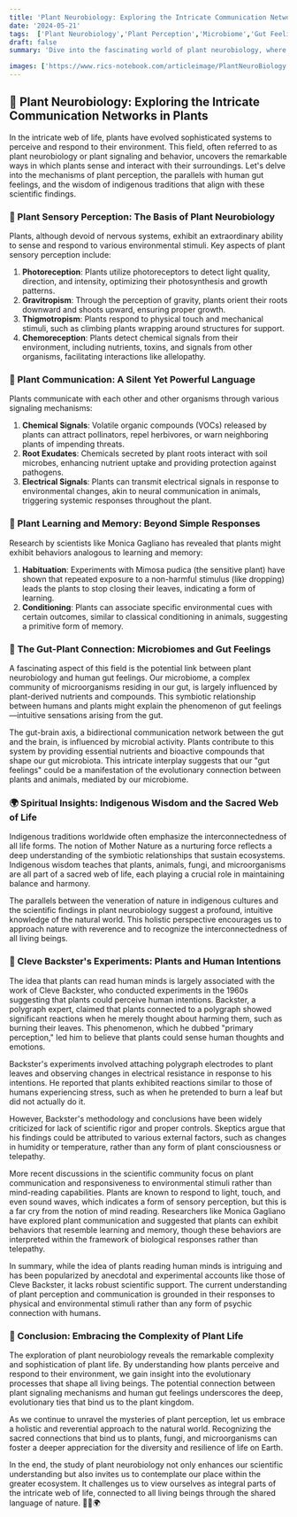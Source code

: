 ```yaml
---
title: 'Plant Neurobiology: Exploring the Intricate Communication Networks in Plants 🌿🧠'
date: '2024-05-21'
tags:  ['Plant Neurobiology','Plant Perception','Microbiome','Gut Feelings','Electrophysiology','Plant Behavior','Symbiosis','Speculative Biology','Indigenous Wisdom',]
draft: false
summary: 'Dive into the fascinating world of plant neurobiology, where the latest research reveals how plants sense and respond to their environment. Explore the parallels between plant signaling mechanisms and human gut feelings, supported by both scientific evidence and spiritual insights from indigenous wisdom. 🌿🧬✨'

images: ['https://www.rics-notebook.com/articleimage/PlantNeuroBiology.png']
---
```


## 🌿 Plant Neurobiology: Exploring the Intricate Communication Networks in Plants

In the intricate web of life, plants have evolved sophisticated systems to perceive and respond to their environment. This field, often referred to as plant neurobiology or plant signaling and behavior, uncovers the remarkable ways in which plants sense and interact with their surroundings. Let's delve into the mechanisms of plant perception, the parallels with human gut feelings, and the wisdom of indigenous traditions that align with these scientific findings.

### 📡 Plant Sensory Perception: The Basis of Plant Neurobiology

Plants, although devoid of nervous systems, exhibit an extraordinary ability to sense and respond to various environmental stimuli. Key aspects of plant sensory perception include:

1. **Photoreception**: Plants utilize photoreceptors to detect light quality, direction, and intensity, optimizing their photosynthesis and growth patterns.
2. **Gravitropism**: Through the perception of gravity, plants orient their roots downward and shoots upward, ensuring proper growth.
3. **Thigmotropism**: Plants respond to physical touch and mechanical stimuli, such as climbing plants wrapping around structures for support.
4. **Chemoreception**: Plants detect chemical signals from their environment, including nutrients, toxins, and signals from other organisms, facilitating interactions like allelopathy.

### 🧬 Plant Communication: A Silent Yet Powerful Language

Plants communicate with each other and other organisms through various signaling mechanisms:

1. **Chemical Signals**: Volatile organic compounds (VOCs) released by plants can attract pollinators, repel herbivores, or warn neighboring plants of impending threats.
2. **Root Exudates**: Chemicals secreted by plant roots interact with soil microbes, enhancing nutrient uptake and providing protection against pathogens.
3. **Electrical Signals**: Plants can transmit electrical signals in response to environmental changes, akin to neural communication in animals, triggering systemic responses throughout the plant.

### 🧠 Plant Learning and Memory: Beyond Simple Responses

Research by scientists like Monica Gagliano has revealed that plants might exhibit behaviors analogous to learning and memory:

1. **Habituation**: Experiments with Mimosa pudica (the sensitive plant) have shown that repeated exposure to a non-harmful stimulus (like dropping) leads the plants to stop closing their leaves, indicating a form of learning.
2. **Conditioning**: Plants can associate specific environmental cues with certain outcomes, similar to classical conditioning in animals, suggesting a primitive form of memory.

### 🌿 The Gut-Plant Connection: Microbiomes and Gut Feelings

A fascinating aspect of this field is the potential link between plant neurobiology and human gut feelings. Our microbiome, a complex community of microorganisms residing in our gut, is largely influenced by plant-derived nutrients and compounds. This symbiotic relationship between humans and plants might explain the phenomenon of gut feelings—intuitive sensations arising from the gut.

The gut-brain axis, a bidirectional communication network between the gut and the brain, is influenced by microbial activity. Plants contribute to this system by providing essential nutrients and bioactive compounds that shape our gut microbiota. This intricate interplay suggests that our "gut feelings" could be a manifestation of the evolutionary connection between plants and animals, mediated by our microbiome.

### 🌍 Spiritual Insights: Indigenous Wisdom and the Sacred Web of Life

Indigenous traditions worldwide often emphasize the interconnectedness of all life forms. The notion of Mother Nature as a nurturing force reflects a deep understanding of the symbiotic relationships that sustain ecosystems. Indigenous wisdom teaches that plants, animals, fungi, and microorganisms are all part of a sacred web of life, each playing a crucial role in maintaining balance and harmony.

The parallels between the veneration of nature in indigenous cultures and the scientific findings in plant neurobiology suggest a profound, intuitive knowledge of the natural world. This holistic perspective encourages us to approach nature with reverence and to recognize the interconnectedness of all living beings.

### 🔬 Cleve Backster's Experiments: Plants and Human Intentions

The idea that plants can read human minds is largely associated with the work of Cleve Backster, who conducted experiments in the 1960s suggesting that plants could perceive human intentions. Backster, a polygraph expert, claimed that plants connected to a polygraph showed significant reactions when he merely thought about harming them, such as burning their leaves. This phenomenon, which he dubbed "primary perception," led him to believe that plants could sense human thoughts and emotions.

Backster's experiments involved attaching polygraph electrodes to plant leaves and observing changes in electrical resistance in response to his intentions. He reported that plants exhibited reactions similar to those of humans experiencing stress, such as when he pretended to burn a leaf but did not actually do it.

However, Backster's methodology and conclusions have been widely criticized for lack of scientific rigor and proper controls. Skeptics argue that his findings could be attributed to various external factors, such as changes in humidity or temperature, rather than any form of plant consciousness or telepathy.

More recent discussions in the scientific community focus on plant communication and responsiveness to environmental stimuli rather than mind-reading capabilities. Plants are known to respond to light, touch, and even sound waves, which indicates a form of sensory perception, but this is a far cry from the notion of mind reading. Researchers like Monica Gagliano have explored plant communication and suggested that plants can exhibit behaviors that resemble learning and memory, though these behaviors are interpreted within the framework of biological responses rather than telepathy.

In summary, while the idea of plants reading human minds is intriguing and has been popularized by anecdotal and experimental accounts like those of Cleve Backster, it lacks robust scientific support. The current understanding of plant perception and communication is grounded in their responses to physical and environmental stimuli rather than any form of psychic connection with humans.

### 🌿 Conclusion: Embracing the Complexity of Plant Life

The exploration of plant neurobiology reveals the remarkable complexity and sophistication of plant life. By understanding how plants perceive and respond to their environment, we gain insight into the evolutionary processes that shape all living beings. The potential connection between plant signaling mechanisms and human gut feelings underscores the deep, evolutionary ties that bind us to the plant kingdom.

As we continue to unravel the mysteries of plant perception, let us embrace a holistic and reverential approach to the natural world. Recognizing the sacred connections that bind us to plants, fungi, and microorganisms can foster a deeper appreciation for the diversity and resilience of life on Earth.

In the end, the study of plant neurobiology not only enhances our scientific understanding but also invites us to contemplate our place within the greater ecosystem. It challenges us to view ourselves as integral parts of the intricate web of life, connected to all living beings through the shared language of nature. 🌿🔬🌍
